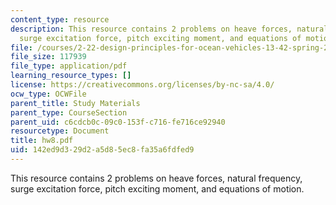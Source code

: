 ```yaml
---
content_type: resource
description: This resource contains 2 problems on heave forces, natural frequency,
  surge excitation force, pitch exciting moment, and equations of motion.
file: /courses/2-22-design-principles-for-ocean-vehicles-13-42-spring-2005/142ed9d329d2a5d85ec8fa35a6fdfed9_hw8.pdf
file_size: 117939
file_type: application/pdf
learning_resource_types: []
license: https://creativecommons.org/licenses/by-nc-sa/4.0/
ocw_type: OCWFile
parent_title: Study Materials
parent_type: CourseSection
parent_uid: c6cdcb0c-09c0-153f-c716-fe716ce92940
resourcetype: Document
title: hw8.pdf
uid: 142ed9d3-29d2-a5d8-5ec8-fa35a6fdfed9
---
```

This resource contains 2 problems on heave forces, natural frequency, surge excitation force, pitch exciting moment, and equations of motion.
